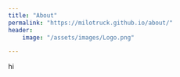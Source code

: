 ```yaml
---
title: "About"
permalink: "https://milotruck.github.io/about/"
header:
	image: "/assets/images/Logo.png"

---
```


hi